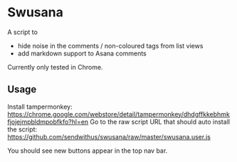 # Swusana

A script to  
- hide noise in the comments / non-coloured tags from list views
- add markdown support to Asana comments

Currently only tested in Chrome.

## Usage

Install tampermonkey: https://chrome.google.com/webstore/detail/tampermonkey/dhdgffkkebhmkfjojejmpbldmpobfkfo?hl=en
Go to the raw script URL that should auto install the script: https://github.com/sendwithus/swusana/raw/master/swusana.user.js

You should see new buttons appear in the top nav bar.  

